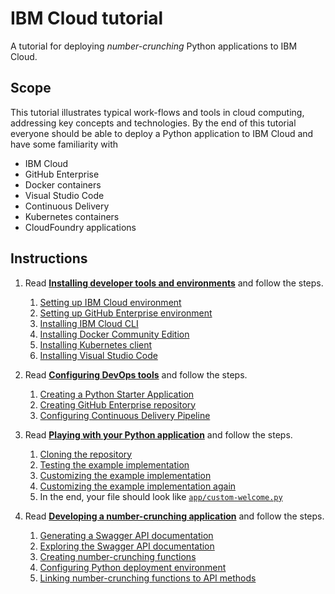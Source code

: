 # IBM Cloud tutorial

A tutorial for deploying *number-crunching* Python applications to IBM Cloud.

## Scope

This tutorial illustrates typical work-flows and tools in cloud computing, addressing key concepts
and technologies.
By the end of this tutorial everyone should be able to deploy a Python application to IBM Cloud
and have some familiarity with

* IBM Cloud
* GitHub Enterprise
* Docker containers
* Visual Studio Code
* Continuous Delivery
* Kubernetes containers
* CloudFoundry applications

## Instructions

1. Read [**Installing developer tools and environments**](0-INSTALL.md) and follow the steps.
    1. [Setting up IBM Cloud environment](0-INSTALL.md#setting-up-ibm-cloud-environment)
    1. [Setting up GitHub Enterprise environment](0-INSTALL.md#setting-up-github-enterprise-environment)
    1. [Installing IBM Cloud CLI](0-INSTALL.md#installing-ibm-cloud-cli)
    1. [Installing Docker Community Edition](0-INSTALL.md#installing-docker-community-edition)
    1. [Installing Kubernetes client](0-INSTALL.md#installing-kubernetes-client)
    1. [Installing Visual Studio Code](0-INSTALL.md#installing-visual-studio-code)

1. Read [**Configuring DevOps tools**](1-CONFIGURE.md) and follow the steps.
    1. [Creating a Python Starter Application](1-CONFIGURE.md#creating-a-python-starter-application)
    1. [Creating GitHub Enterprise repository](1-CONFIGURE.md#creating-github-enterprise-repository)
    1. [Configuring Continuous Delivery Pipeline](1-CONFIGURE.md#configuring-continuous-delivery-pipeline)

1. Read [**Playing with your Python application**](2-PLAY.md) and follow the steps.
    1. [Cloning the repository](2-PLAY.md#cloning-the-repository)
    1. [Testing the example implementation](2-PLAY.md#testing-the-example-implementation)
    1. [Customizing the example implementation](2-PLAY.md#customizing-the-example-implementation)
    1. [Customizing the example implementation again](2-PLAY.md#customizing-the-example-implementation-again)
    1. In the end, your file should look like [`app/custom-welcome.py`](app/custom-welcome.py)

1. Read [**Developing a number-crunching application**](3-DEVELOP.md) and follow the steps.
    1. [Generating a Swagger API documentation](3-DEVELOP.md#generating-a-swagger-api-documentation)
    1. [Exploring the Swagger API documentation](3-DEVELOP.md#exploring-the-swagger-api-documentation)
    1. [Creating number-crunching functions](3-DEVELOP.md#creating-number-crunching-functions)
    1. [Configuring Python deployment environment](3-DEVELOP.md#configuring-python-deployment-environment)
    1. [Linking number-crunching functions to API methods](3-DEVELOP.md#linking-number-crunching-functions-to-api-methods)